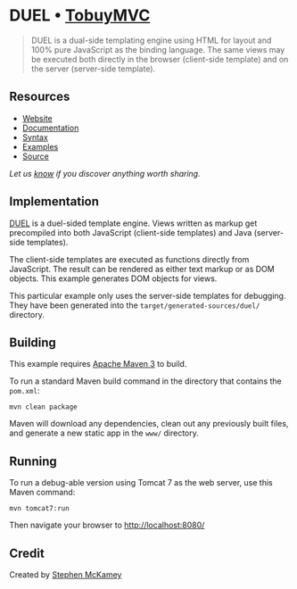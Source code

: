 # DUEL • [TobuyMVC](http://tobuymvc.com)

> DUEL is a dual-side templating engine using HTML for layout and 100% pure JavaScript as the binding language. The same views may be executed both directly in the browser (client-side template) and on the server (server-side template).


## Resources

- [Website](http://duelengine.org)
- [Documentation](http://bitbucket.org/mckamey/duel/wiki/Home)
- [Syntax](https://bitbucket.org/mckamey/duel/wiki/Syntax)
- [Examples](https://bitbucket.org/mckamey/duel/wiki/Examples)
- [Source](https://bitbucket.org/mckamey/duel/src)

*Let us [know](https://github.com/tastejs/tobuymvc/issues) if you discover anything worth sharing.*


## Implementation

[DUEL](http://duelengine.org) is a duel-sided template engine. Views written as markup get precompiled into both JavaScript (client-side templates) and Java (server-side templates).

The client-side templates are executed as functions directly from JavaScript. The result can be rendered as either text markup or as DOM objects. This example generates DOM objects for views.

This particular example only uses the server-side templates for debugging. They have been generated into the `target/generated-sources/duel/` directory.


## Building

This example requires [Apache Maven 3](http://maven.apache.org/download.html) to build.

To run a standard Maven build command in the directory that contains the `pom.xml`:

	mvn clean package

Maven will download any dependencies, clean out any previously built files, and generate a new static app in the `www/` directory.


## Running

To run a debug-able version using Tomcat 7 as the web server, use this Maven command:

	mvn tomcat7:run

Then navigate your browser to <http://localhost:8080/>

## Credit

Created by [Stephen McKamey](http://mck.me)
